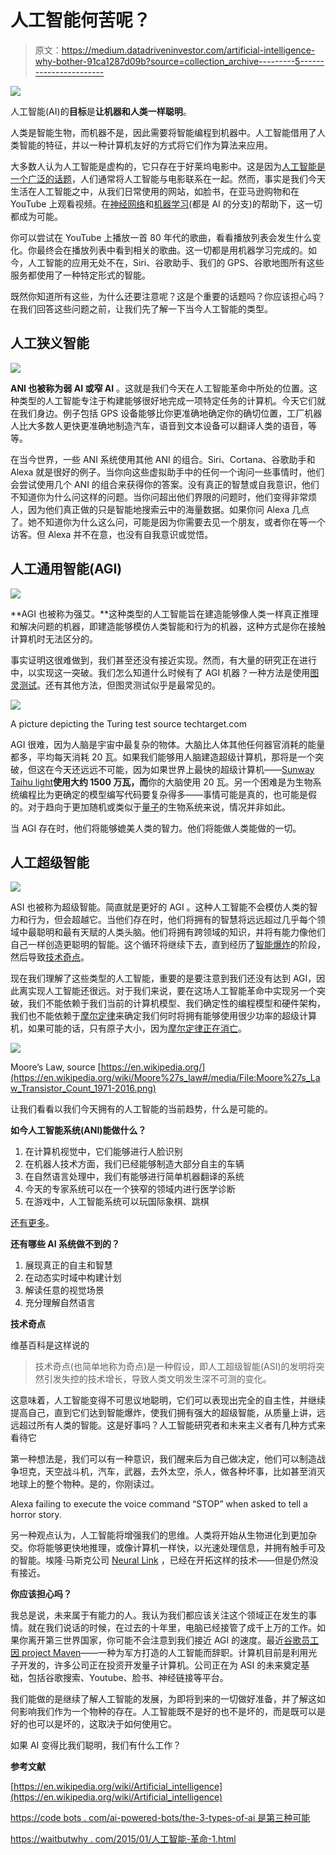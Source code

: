 # 人工智能何苦呢？

> 原文：<https://medium.datadriveninvestor.com/artificial-intelligence-why-bother-91ca1287d09b?source=collection_archive---------5----------------------->

![](img/2fac422f72035fe2272193d44f75b8a4.png)

人工智能(AI)的**目标**是**让机器和人类一样聪明**。

人类是智能生物，而机器不是，因此需要将智能编程到机器中。人工智能借用了人类智能的特征，并以一种计算机友好的方式将它们作为算法来应用。

大多数人认为人工智能是虚构的，它只存在于好莱坞电影中。这是因为[人工智能是一个广泛的话题](https://en.wikipedia.org/wiki/Outline_of_artificial_intelligence)，人们通常将人工智能与电影联系在一起。然而，事实是我们今天生活在人工智能之中，从我们日常使用的网站，如脸书，在亚马逊购物和在 YouTube 上观看视频。在[神经网络](https://en.wikipedia.org/wiki/Artificial_neural_network)和[机器学习](https://en.wikipedia.org/wiki/Machine_learning)(都是 AI 的分支)的帮助下，这一切都成为可能。

你可以尝试在 YouTube 上播放一首 80 年代的歌曲，看看播放列表会发生什么变化。你最终会在播放列表中看到相关的歌曲。这一切都是用机器学习完成的。如今，人工智能的应用无处不在，Siri、谷歌助手、我们的 GPS、谷歌地图所有这些服务都使用了一种特定形式的智能。

既然你知道所有这些，为什么还要注意呢？这是个重要的话题吗？你应该担心吗？在我们回答这些问题之前，让我们先了解一下当今人工智能的类型。

## 人工狭义智能

![](img/559fc237a3973e87ec38a31c1d44e4c3.png)

**ANI 也被称为弱 AI 或窄 AI** 。这就是我们今天在人工智能革命中所处的位置。这种类型的人工智能专注于构建能够很好地完成一项特定任务的计算机。今天它们就在我们身边。例子包括 GPS 设备能够比你更准确地确定你的确切位置，工厂机器人比大多数人更快更准确地制造汽车，语音到文本设备可以翻译人类的语音，等等。

在当今世界，一些 ANI 系统使用其他 ANI 的组合。Siri、Cortana、谷歌助手和 Alexa 就是很好的例子。当你向这些虚拟助手中的任何一个询问一些事情时，他们会尝试使用几个 ANI 的组合来获得你的答案。没有真正的智慧或自我意识，他们不知道你为什么问这样的问题。当你问超出他们界限的问题时，他们变得非常烦人，因为他们真正做的只是智能地搜索云中的海量数据。如果你问 Alexa 几点了。她不知道你为什么这么问，可能是因为你需要去见一个朋友，或者你在等一个访客。但 Alexa 并不在意，也没有自我意识或觉悟。

## **人工通用智能(AGI)**

![](img/d3c7b40dc065e7e689464396fc55e676.png)

**AGI 也被称为强艾。**这种类型的人工智能旨在建造能够像人类一样真正推理和解决问题的机器，即建造能够模仿人类智能和行为的机器，这种方式是你在接触计算机时无法区分的。

事实证明这很难做到，我们甚至还没有接近实现。然而，有大量的研究正在进行中，以实现这一突破。我们怎么知道什么时候有了 AGI 机器？一种方法是使用[图灵测试](https://en.wikipedia.org/wiki/Turing_test)。还有其他方法，但图灵测试似乎是最常见的。

![](img/a62a9a6ece09757bfdf09d4085a4c521.png)

A picture depicting the Turing test source techtarget.com

AGI 很难，因为人脑是宇宙中最复杂的物体。大脑比人体其他任何器官消耗的能量都多，平均每天消耗 20 瓦。如果我们能够用人脑建造超级计算机，那将是一个突破，但这在今天还远远不可能，因为如果世界上最快的超级计算机——[Sunway Taihu light](https://en.wikipedia.org/wiki/Sunway_TaihuLight)**使用大约 1500 万瓦，而**你的大脑使用 20 瓦。另一个困难是为生物系统编程比为更确定的模型编写代码要复杂得多——事情可能是真的，也可能是假的。对于趋向于更加随机或类似于[量子](https://en.wikipedia.org/wiki/Quantum_mechanics)的生物系统来说，情况并非如此。

当 AGI 存在时，他们将能够媲美人类的智力。他们将能做人类能做的一切。

## **人工超级智能**

![](img/7ee7cbe6cacaa07f97f852d3a04804a5.png)

ASI 也被称为超级智能。简直就是更好的 AGI 。这种人工智能不会模仿人类的智力和行为，但会超越它。当他们存在时，他们将拥有的智慧将远远超过几乎每个领域中最聪明和最有天赋的人类头脑。他们将拥有跨领域的知识，并将有能力像他们自己一样创造更聪明的智能。这个循环将继续下去，直到经历了[智能爆炸](https://en.wikipedia.org/wiki/Intelligence_explosion)的阶段，然后导致[技术奇点](https://en.wikipedia.org/wiki/Technological_singularity)。

现在我们理解了这些类型的人工智能，重要的是要注意到我们还没有达到 AGI，因此离实现人工智能还很远。对于我们来说，要在这场人工智能革命中实现另一个突破，我们不能依赖于我们当前的计算机模型、我们确定性的编程模型和硬件架构，我们也不能依赖于[摩尔定律](https://en.wikipedia.org/wiki/Moore%27s_law)来确定我们何时将拥有能够使用很少功率的超级计算机，如果可能的话，只有原子大小，因为[摩尔定律正在消亡](https://www.youtube.com/watch?reload=9&v=Nfz0zRBEia8)。

![](img/7bc705c75cba2937b2de831c28d05800.png)

Moore’s Law, source [https://en.wikipedia.org/](https://en.wikipedia.org/wiki/Moore%27s_law#/media/File:Moore%27s_Law_Transistor_Count_1971-2016.png)

让我们看看以我们今天拥有的人工智能的当前趋势，什么是可能的。

**如今人工智能系统(ANI)能做什么？**

1.  在计算机视觉中，它们能够进行人脸识别
2.  在机器人技术方面，我们已经能够制造大部分自主的车辆
3.  在自然语言处理中，我们有能够进行简单机器翻译的系统
4.  今天的专家系统可以在一个狭窄的领域内进行医学诊断
5.  在游戏中，人工智能系统可以玩国际象棋、跳棋

[还有更多](http://www.businessinsider.com/artificial-intelligence-ai-most-impressive-achievements-2017-3?IR=T#-15)。

**还有哪些 AI 系统做不到的？**

1.  展现真正的自主和智慧
2.  在动态实时域中构建计划
3.  解读任意的视觉场景
4.  充分理解自然语言

**技术奇点**

维基百科是这样说的

> 技术奇点(也简单地称为奇点)是一种假设，即人工超级智能(ASI)的发明将突然引发失控的技术增长，导致人类文明发生深不可测的变化。

这意味着，人工智能变得不可思议地聪明，它们可以表现出完全的自主性，并继续提高自己，直到它们达到智能爆炸，使我们拥有强大的超级智能，从质量上讲，远远超过所有人类的智能。这是好事吗？人工智能研究者和未来主义者有几种方式来看待它

第一种想法是，我们可以有一种意识，我们醒来后为自己做决定，他们可以制造战争坦克，天空战斗机，汽车，武器，去外太空，杀人，做各种坏事，比如甚至消灭地球上的整个物种。是的，你刚读过。

Alexa failing to execute the voice command “STOP” when asked to tell a horror story.

另一种观点认为，人工智能将增强我们的思维。人类将开始从生物进化到更加杂交。你将能够更快地推理，或像计算机一样快，以光速处理信息，并拥有触手可及的智能。埃隆·马斯克公司 [Neural Link](https://www.neuralink.com/) ，已经在开拓这样的技术——但是仍然没有接近。

**你应该担心吗？**

我总是说，未来属于有能力的人。我认为我们都应该关注这个领域正在发生的事情。就在我们说话的时候，在过去的十年里，电脑已经接管了成千上万的工作。如果你离开第三世界国家，你可能不会注意到我们接近 AGI 的速度。最近[谷歌员工因 project Maven](https://nypost.com/2018/05/14/google-employees-quit-over-controversial-pentagon-work/)——一种为军方打造的人工智能而辞职。计算机目前是利用光子开发的，许多公司正在投资开发量子计算机。公司正在为 ASI 的未来奠定基础，包括谷歌搜索、Youtube、脸书、神经链接等平台。

我们能做的是继续了解人工智能的发展，为即将到来的一切做好准备，并了解这如何影响我们作为一个物种的存在。人工智能既不是好的也不是坏的，而是既可以是好的也可以是坏的，这取决于如何使用它。

如果 AI 变得比我们聪明，我们有什么工作？

**参考文献**

[https://en.wikipedia.org/wiki/Artificial_intelligence](https://en.wikipedia.org/wiki/Artificial_intelligence)

[https://code bots . com/ai-powered-bots/the-3-types-of-ai 是第三种可能](https://codebots.com/ai-powered-bots/the-3-types-of-ai-is-the-third-even-possible)

[https://waitbutwhy . com/2015/01/人工智能-革命-1.html](https://waitbutwhy.com/2015/01/artificial-intelligence-revolution-1.html)